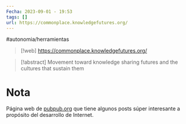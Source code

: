 ```yaml
---
Fecha: 2023-09-01 - 19:53
tags: []
url: https://commonplace.knowledgefutures.org/
---
```

#autonomia/herramientas 

> [!web]
> https://commonplace.knowledgefutures.org/


> [!abstract]
> Movement toward knowledge sharing futures and the cultures that sustain them

# Nota

Página web de [pubpub.org](pubpub.org.md) que tiene algunos posts súper interesante a propósito del desarrollo de Internet.
